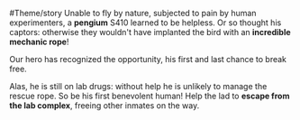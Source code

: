 #Theme/story
Unable to fly by nature, subjected to pain by human experimenters, a **pengium** S410 learned to be helpless. Or so thought his captors: otherwise they wouldn't have implanted the bird with an **incredible mechanic rope**!

Our hero has recognized the opportunity, his first and last chance to break free.

Alas, he is still on lab drugs: without help he is unlikely to manage the rescue rope. So be his first benevolent human! Help the lad to **escape from the lab complex**, freeing other inmates on the way.
